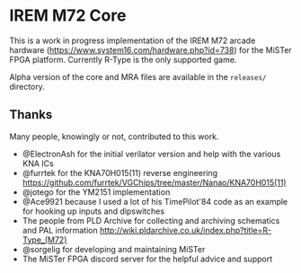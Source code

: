 # IREM M72 Core

This is a work in progress implementation of the IREM M72 arcade hardware (https://www.system16.com/hardware.php?id=738) for the MiSTer FPGA platform. Currently R-Type is the only supported game.

Alpha version of the core and MRA files are available in the `releases/` directory.

## Thanks
Many people, knowingly or not, contributed to this work.
- @ElectronAsh for the initial verilator version and help with the various KNA ICs
- @furrtek for the KNA70H015(11) reverse engineering https://github.com/furrtek/VGChips/tree/master/Nanao/KNA70H015(11)
- @jotego for the YM2151 implementation
- @Ace9921 because I used a lot of his TimePilot'84 code as an example for hooking up inputs and dipswitches
- The people from PLD Archive for collecting and archiving schematics and PAL information http://wiki.pldarchive.co.uk/index.php?title=R-Type_(M72)
- @sorgelig for developing and maintaining MiSTer
- The MiSTer FPGA discord server for the helpful advice and support


